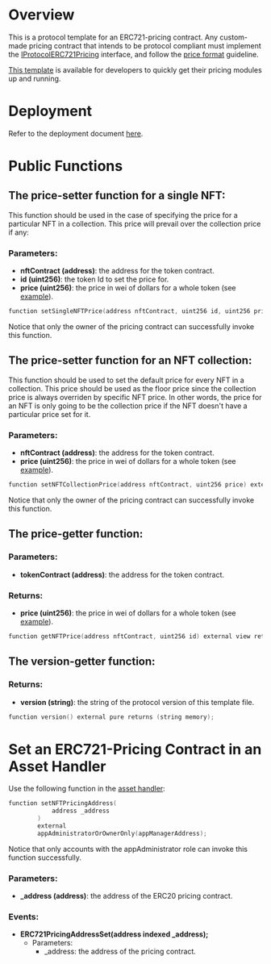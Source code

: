 # Overview

This is a protocol template for an ERC721-pricing contract. Any custom-made pricing contract that intends to be protocol compliant must implement the [IProtocolERC721Pricing](../../../src/pricing/IProtocolERC721Pricing.sol) interface, and follow the [price format](./README.md) guideline.

[This template](../../../src/pricing/ProtocolERC721Pricing.sol) is available for developers to quickly get their pricing modules up and running.

# Deployment

Refer to the deployment document [here](../deployment/DEPLOY-PRICING.md).

# Public Functions

## The price-setter function for a single NFT:

This function should be used in the case of specifying the price for a particular NFT in a collection. This price will prevail over the collection price if any:

### Parameters:
- **nftContract (address)**: the address for the token contract.
- **id (uint256)**: the token Id to set the price for.
- **price (uint256)**: the price in wei of dollars for a whole token (see [example](./README.md)).

```c
function setSingleNFTPrice(address nftContract, uint256 id, uint256 price) external onlyOwner;
```

Notice that only the owner of the pricing contract can successfully invoke this function.

## The price-setter function for an NFT collection:

This function should be used to set the default price for every NFT in a collection. This price should be used as the floor price since the collection price is always overriden by specific NFT price. In other words, the price for an NFT is only going to be the collection price if the NFT doesn't have a particular price set for it.

### Parameters:
- **nftContract (address)**: the address for the token contract.
- **price (uint256)**: the price in wei of dollars for a whole token (see [example](./README.md)).

```c
function setNFTCollectionPrice(address nftContract, uint256 price) external onlyOwner;
```

Notice that only the owner of the pricing contract can successfully invoke this function.

## The price-getter function:
    
### Parameters:
- **tokenContract (address)**: the address for the token contract.

### Returns:
- **price (uint256)**: the price in wei of dollars for a whole token (see [example](./README.md)).

```c
function getNFTPrice(address nftContract, uint256 id) external view returns (uint256 price);
```

## The version-getter function:
    
### Returns: 

- **version (string)**: the string of the protocol version of this template file.
```c
function version() external pure returns (string memory);
```

# Set an ERC721-Pricing Contract in an Asset Handler 

Use the following function in the [asset handler](../../../src/token/ProtocolHandlerCommon.sol):

```c
function setNFTPricingAddress(
            address _address
        ) 
        external 
        appAdministratorOrOwnerOnly(appManagerAddress);
```
Notice that only accounts with the appAdministrator role can invoke this function successfully.

### Parameters:

- **_address (address)**: the address of the ERC20 pricing contract.

### Events:

- **ERC721PricingAddressSet(address indexed _address);**
    - Parameters:
        - _address: the address of the pricing contract.

